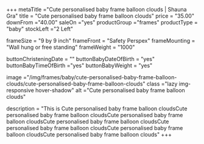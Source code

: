+++
metaTitle ="Cute personalised baby frame balloon clouds | Shauna Gra"
title = "Cute personalised baby frame balloon clouds"
price = "35.00"
downFrom ="40.00"
saleOn ="yes"
productGroup ="frames"
productType = "baby"
stockLeft ="2 Left"

frameSize = "9 by 9 inch"
frameFront = "Safety Perspex"
frameMounting = "Wall hung or free standing"
frameWeight = "1000"

buttonChristeningDate = ""
buttonBabyDateOfBirth = "yes"
buttonBabyTimeOfBirth ="yes"
buttonBabyWeight = "yes"

image ="/img/frames/baby/cute-personalised-baby-frame-balloon-clouds/cute-personalised-baby-frame-balloon-clouds"
class ="lazy img-responsive hover-shadow"
alt ="Cute personalised baby frame balloon clouds"

description = "This is Cute personalised baby frame balloon cloudsCute personalised baby frame balloon cloudsCute personalised baby frame balloon cloudsCute personalised baby frame balloon cloudsCute personalised baby frame balloon cloudsCute personalised baby frame balloon cloudsCute personalised baby frame balloon clouds"
+++
